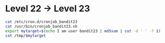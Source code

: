# Level 22 -> Level 23  

```bash
cat /etc/cron.d/cronjob_bandit23 
cat /usr/bin/cronjob_bandit23.sh
export mytarget=$(echo I am user bandit23 | md5sum | cut -d ' ' -f 1)
cat /tmp/$mytarget
```
